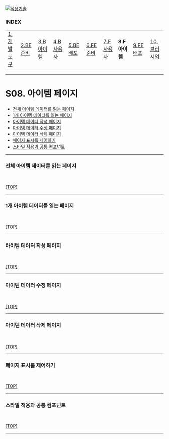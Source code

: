 [nextjs15]: readme.md
[![적용기술](https://skillicons.dev/icons?i=pr,nextjs,ts,react,vercel)][nextjs15]
 
### INDEX

<table>
  <tr>
    <td><a href="small_01.md">1.개발도구   </a></td>
    <td><a href="small_02.md">2.BE준비    </a></td>
    <td><a href="small_03.md">3.B아이템   </a></td>
    <td><a href="small_04.md">4.B사용자   </a></td>
    <td><a href="small_05.md">5.BE배포    </a></td>
    <td><a href="small_06.md">6.FE준비    </a></td>
    <td><a href="small_07.md">7.F사용자   </a></td>
    <td><b href="small_08.md">8.F아이템   </b></td>
    <td><a href="small_09.md">9.FE배포    </a></td>
    <td><a href="small_10.md">10.브러시업  </a></td>
  </tr>
</table>

---
# S08. 아이템 페이지
- [전체 아이템 데이터를 읽는 페이지](#전체-아이템-데이터를-읽는-페이지)
- [1개 아이템 데이터를 읽는 페이지](#1개-아이템-데이터를-읽는-페이지)
- [아이템 데이터 작성 페이지](#아이템-데이터-작성-페이지)
- [아이템 데이터 수정 페이지](#아이템-데이터-수정-페이지)
- [아이템 데이터 삭제 페이지](#아이템-데이터-삭제-페이지)
- [페이지 표시를 제어하기](#페이지-표시를-제어하기)
- [스타일 적용과 공통 컴포넌트](#스타일-적용과-공통-컴포넌트)

---
### 전체 아이템 데이터를 읽는 페이지

<br/>

[[TOP]](#index)

---
### 1개 아이템 데이터를 읽는 페이지

<br/>

[[TOP]](#index)

---
### 아이템 데이터 작성 페이지

<br/>

[[TOP]](#index)

---
### 아이템 데이터 수정 페이지

<br/>

[[TOP]](#index)

---
### 아이템 데이터 삭제 페이지

<br/>

[[TOP]](#index)

---
### 페이지 표시를 제어하기

<br/>

[[TOP]](#index)

---
### 스타일 적용과 공통 컴포넌트

<br/>

[[TOP]](#index)

---
